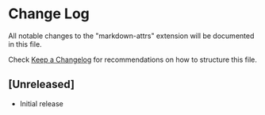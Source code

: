 # Change Log

All notable changes to the "markdown-attrs" extension will be documented in this file.

Check [Keep a Changelog](http://keepachangelog.com/) for recommendations on how to structure this file.

## [Unreleased]

- Initial release